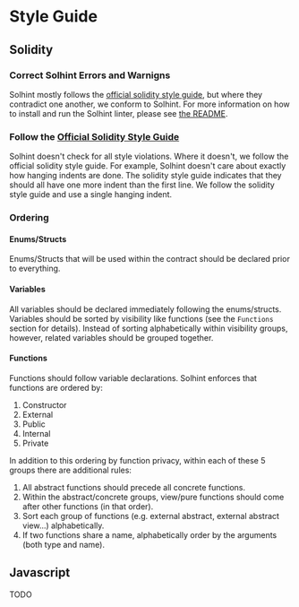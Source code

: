 # Style Guide

## Solidity

### Correct Solhint Errors and Warnigns

Solhint mostly follows the [official solidity style guide](https://solidity.readthedocs.io/en/latest/style-guide.html),
but where they contradict one another, we conform to Solhint. For more information on how to install and run the
Solhint linter, please see [the README](README.md#solhint---solidity-linter).

### Follow the [Official Solidity Style Guide](https://solidity.readthedocs.io/en/latest/style-guide.html)

Solhint doesn't check for all style violations. Where it doesn't, we follow the official solidity style guide. For
example, Solhint doesn't care about exactly how hanging indents are done. The solidity style guide indicates that they
should all have one more indent than the first line. We follow the solidity style guide and use a single hanging
indent.

### Ordering

#### Enums/Structs

Enums/Structs that will be used within the contract should be declared prior to everything.

#### Variables

All variables should be declared immediately following the enums/structs. Variables should be sorted by visibility like functions (see the `Functions` section for details). Instead of sorting alphabetically within visibility groups, however, related variables should be grouped together.

#### Functions

Functions should follow variable declarations. Solhint enforces that functions are ordered by:

1. Constructor
2. External
3. Public
4. Internal
5. Private

In addition to this ordering by function privacy, within each of these 5 groups there are additional
rules:

1. All abstract functions should precede all concrete functions.
2. Within the abstract/concrete groups, view/pure functions should come after other functions (in that order).
3. Sort each group of functions (e.g. external abstract, external abstract view...) alphabetically.
4. If two functions share a name, alphabetically order by the arguments (both type and name).


## Javascript

TODO
